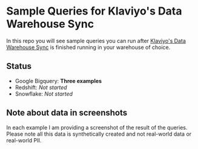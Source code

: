 # Sample Queries for Klaviyo's Data Warehouse Sync

In this repo you will see sample queries you can run after [Klaviyo's Data Warehouse Sync](https://help.klaviyo.com/hc/en-us/articles/17759932376475) is finished running in your warehouse of choice.

## Status

- Google Bigquery: **Three examples**
- Redshift: *Not started*
- Snowflake: *Not started*

## Note about data in screenshots
In each example I am providing a screenshot of the result of the queries. Please note all this data is synthetically created and not real-world data or real-world PII.